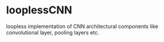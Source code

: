 # looplessCNN
loopless implementation of CNN architectural components like convolutional layer, pooling layers etc. 
